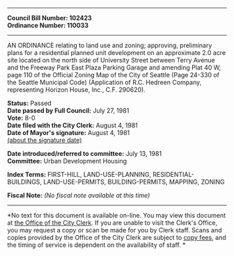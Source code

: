 * * * * *  
  
**Council Bill Number: [](#h0)[](#h2)102423**   
**Ordinance Number: 110033**  
  
* * * * *  
  
AN ORDINANCE relating to land use and zoning; approving, preliminary plans for a residential planned unit development on an approximate 2.0 acre site located on the north side of University Street between Terry Avenue and the Freeway Park East Plaza Parking Garage and amending Plat 40 W, page 110 of the Official Zoning Map of the City of Seattle (Page 24-330 of the Seattle Municipal Code) (Application of R.C. Hedreen Company, representing Horizon House, Inc., C.F. 290620).  
  
**Status:** Passed   
**Date passed by Full Council:** July 27, 1981   
**Vote:** 8-0   
**Date filed with the City Clerk:** August 4, 1981   
**Date of Mayor's signature:** August 4, 1981   
[(about the signature date)](/~public/approvaldate.htm)   
  
  
**Date introduced/referred to committee:** July 13, 1981   
**Committee:** Urban Development Housing   
  
**Index Terms:** FIRST-HILL, LAND-USE-PLANNING, RESIDENTIAL-BUILDINGS, LAND-USE-PERMITS, BUILDING-PERMITS, MAPPING, ZONING  
  
**Fiscal Note:** *(No fiscal note available at this time)*  
  
* * * * *  
  
*No text for this document is available on-line. You may view this document at [the Office of the City Clerk](http://www.seattle.gov/leg/clerk/contactUs.htm). If you are unable to visit the Clerk's Office, you may request a copy or scan be made for you by Clerk staff. Scans and copies provided by the Office of the City Clerk are subject to [copy fees](http://clerk.seattle.gov/~public/clerkfees.htm), and the timing of service is dependent on the availability of staff. *  
  
  
